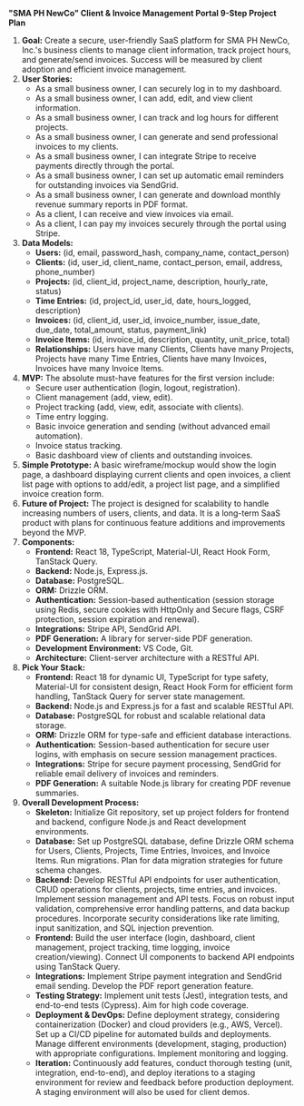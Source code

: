 **"SMA PH NewCo" Client & Invoice Management Portal 9-Step Project Plan**

1. **Goal:** Create a secure, user-friendly SaaS platform for SMA PH NewCo, Inc.'s business clients to manage client information, track project hours, and generate/send invoices. Success will be measured by client adoption and efficient invoice management.  
2. **User Stories:**  
   * As a small business owner, I can securely log in to my dashboard.  
   * As a small business owner, I can add, edit, and view client information.  
   * As a small business owner, I can track and log hours for different projects.  
   * As a small business owner, I can generate and send professional invoices to my clients.  
   * As a small business owner, I can integrate Stripe to receive payments directly through the portal.  
   * As a small business owner, I can set up automatic email reminders for outstanding invoices via SendGrid.  
   * As a small business owner, I can generate and download monthly revenue summary reports in PDF format.  
   * As a client, I can receive and view invoices via email.  
   * As a client, I can pay my invoices securely through the portal using Stripe.  
3. **Data Models:**  
   * **Users:** (id, email, password\_hash, company\_name, contact\_person)  
   * **Clients:** (id, user\_id, client\_name, contact\_person, email, address, phone\_number)  
   * **Projects:** (id, client\_id, project\_name, description, hourly\_rate, status)  
   * **Time Entries:** (id, project\_id, user\_id, date, hours\_logged, description)  
   * **Invoices:** (id, client\_id, user\_id, invoice\_number, issue\_date, due\_date, total\_amount, status, payment\_link)  
   * **Invoice Items:** (id, invoice\_id, description, quantity, unit\_price, total)  
   * **Relationships:** Users have many Clients, Clients have many Projects, Projects have many Time Entries, Clients have many Invoices, Invoices have many Invoice Items.  
5. **MVP:** The absolute must-have features for the first version include:  
   * Secure user authentication (login, logout, registration).  
   * Client management (add, view, edit).  
   * Project tracking (add, view, edit, associate with clients).  
   * Time entry logging.  
   * Basic invoice generation and sending (without advanced email automation).  
   * Invoice status tracking.  
   * Basic dashboard view of clients and outstanding invoices.  
6. **Simple Prototype:** A basic wireframe/mockup would show the login page, a dashboard displaying current clients and open invoices, a client list page with options to add/edit, a project list page, and a simplified invoice creation form.  
7. **Future of Project:** The project is designed for scalability to handle increasing numbers of users, clients, and data. It is a long-term SaaS product with plans for continuous feature additions and improvements beyond the MVP.  
8. **Components:**  
   * **Frontend:** React 18, TypeScript, Material-UI, React Hook Form, TanStack Query.  
   * **Backend:** Node.js, Express.js.  
   * **Database:** PostgreSQL.  
   * **ORM:** Drizzle ORM.  
   * **Authentication:** Session-based authentication (session storage using Redis, secure cookies with HttpOnly and Secure flags, CSRF protection, session expiration and renewal).  
   * **Integrations:** Stripe API, SendGrid API.  
   * **PDF Generation:** A library for server-side PDF generation.  
   * **Development Environment:** VS Code, Git.  
   * **Architecture:** Client-server architecture with a RESTful API.  
9. **Pick Your Stack:**  
   * **Frontend:** React 18 for dynamic UI, TypeScript for type safety, Material-UI for consistent design, React Hook Form for efficient form handling, TanStack Query for server state management.  
   * **Backend:** Node.js and Express.js for a fast and scalable RESTful API.  
   * **Database:** PostgreSQL for robust and scalable relational data storage.  
   * **ORM:** Drizzle ORM for type-safe and efficient database interactions.  
   * **Authentication:** Session-based authentication for secure user logins, with emphasis on secure session management practices.  
   * **Integrations:** Stripe for secure payment processing, SendGrid for reliable email delivery of invoices and reminders.  
   * **PDF Generation:** A suitable Node.js library for creating PDF revenue summaries.  
10. **Overall Development Process:**  
    * **Skeleton:** Initialize Git repository, set up project folders for frontend and backend, configure Node.js and React development environments.  
    * **Database:** Set up PostgreSQL database, define Drizzle ORM schema for Users, Clients, Projects, Time Entries, Invoices, and Invoice Items. Run migrations. Plan for data migration strategies for future schema changes.  
    * **Backend:** Develop RESTful API endpoints for user authentication, CRUD operations for clients, projects, time entries, and invoices. Implement session management and API tests. Focus on robust input validation, comprehensive error handling patterns, and data backup procedures. Incorporate security considerations like rate limiting, input sanitization, and SQL injection prevention.  
    * **Frontend:** Build the user interface (login, dashboard, client management, project tracking, time logging, invoice creation/viewing). Connect UI components to backend API endpoints using TanStack Query.  
    * **Integrations:** Implement Stripe payment integration and SendGrid email sending. Develop the PDF report generation feature.  
    * **Testing Strategy:** Implement unit tests (Jest), integration tests, and end-to-end tests (Cypress). Aim for high code coverage.  
    * **Deployment & DevOps:** Define deployment strategy, considering containerization (Docker) and cloud providers (e.g., AWS, Vercel). Set up a CI/CD pipeline for automated builds and deployments. Manage different environments (development, staging, production) with appropriate configurations. Implement monitoring and logging.  
    * **Iteration:** Continuously add features, conduct thorough testing (unit, integration, end-to-end), and deploy iterations to a staging environment for review and feedback before production deployment. A staging environment will also be used for client demos.

